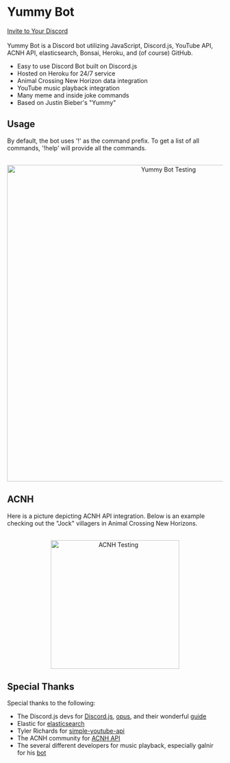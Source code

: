 # Yummy Bot
[Invite to Your Discord](https://discord.com/oauth2/authorize?client_id=701617011800932432&permissions=1278602305&scope=bot)<br/><br/>
Yummy Bot is a Discord bot utilizing JavaScript, Discord.js, YouTube API, ACNH API, elasticsearch, Bonsai, Heroku, and (of course) GitHub.

* Easy to use Discord Bot built on Discord.js
* Hosted on Heroku for 24/7 service
* Animal Crossing New Horizon data integration
* YouTube music playback integration
* Many meme and inside joke commands
* Based on Justin Bieber's "Yummy"

## Usage
By default, the bot uses '!' as the command prefix. To get a list of all commands, '!help' will provide all the commands.<br/><br/>

<p align="center">
  <img src="https://puu.sh/FVQCq/53baf608da.gif" alt="Yummy Bot Testing" width="738">
</p>

## ACNH
Here is a picture depicting ACNH API integration. Below is an example checking out the "Jock" villagers in Animal Crossing New Horizons. <br/><br/>

<p align="center">
  <img src="https://puu.sh/FVQHk/00b8bba93b.png" alt="ACNH Testing" width="300">
</p>

## Special Thanks
Special thanks to the following:

* The Discord.js devs for [Discord.js](https://www.npmjs.com/package/discord.js), [opus](https://www.npmjs.com/package/@discordjs/opus), and their wonderful [guide](https://discordjs.guide/#before-you-begin)
* Elastic for [elasticsearch](https://www.npmjs.com/package/elasticsearch)
* Tyler Richards for [simple-youtube-api](https://www.npmjs.com/package/simple-youtube-api)
* The ACNH community for [ACNH API](http://acnhapi.com/)
* The several different developers for music playback, especially galnir for his [bot](https://github.com/galnir/Master-Bot)